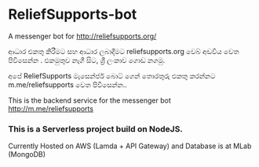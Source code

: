 # ReliefSupports-bot
A messenger bot for http://reliefsupports.org/

ආධාර එකතු කිරීමට සහ ආධාර ලබාදීමට reliefsupports.org වෙබ් අඩවිය වෙත පිවිසෙන්න . එකමුතුව නැගී සිට, ශ්‍රී ලංකාව ගොඩ නගමු.

අපේ ReliefSupports මැසෙන්ජර් බොට් ගෙන් තොරතුරු එකතු කරන්නට m.me/reliefsupports වෙත පිවිසෙන්න..

This is the backend service for the messenger bot http://m.me/reliefsupports

### This is a Serverless project build on NodeJS. 

Currently Hosted on AWS (Lamda + API Gateway) and Database is at MLab (MongoDB)
